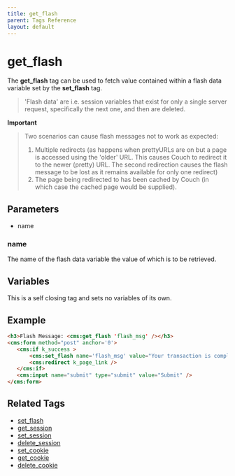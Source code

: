 ```yaml
---
title: get_flash
parent: Tags Reference
layout: default
---
```


# get_flash

The **get_flash** tag can be used to fetch value contained within a flash data variable set by the **set_flash** tag.

> 'Flash data' are i.e. session variables that exist for only a single server request, specifically the next one, and then are deleted.

**Important**
> Two scenarios can cause flash messages not to work as expected:
> 1. Multiple redirects (as happens when prettyURLs are on but a page is accessed using the 'older' URL. This causes Couch to redirect it to the newer (pretty) URL. The second redirection causes the flash message to be lost as it remains available for only one redirect)
> 2. The page being redirected to has been cached by Couch (in which case the cached page would be supplied).

## Parameters

* name

### name

The name of the flash data variable the value of which is to be retrieved.

## Variables

This is a self closing tag and sets no variables of its own.

## Example

```html
<h3>Flash Message: <cms:get_flash 'flash_msg' /></h3>
<cms:form method="post" anchor='0'>
   <cms:if k_success >
       <cms:set_flash name='flash_msg' value="Your transaction is complete!" /> 
       <cms:redirect k_page_link />    
   </cms:if>
   <cms:input name="submit" type="submit" value="Submit" />
</cms:form>
```

## Related Tags

* [set_flash](./set_flash.html)
* [get_session](./get_session.html)
* [set_session](./set_session.html)
* [delete_session](./delete_session.html)
* [set_cookie](./set_cookie.html)
* [get_cookie](./get_cookie.html)
* [delete_cookie](./delete_cookie.html)
